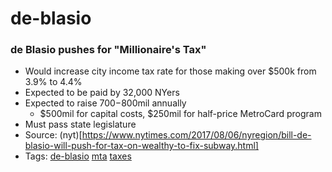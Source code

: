 # de-blasio
### de Blasio pushes for "Millionaire's Tax"

- Would increase city income tax rate for those making over $500k from 3.9% to 4.4%
- Expected to be paid by 32,000 NYers
- Expected to raise $700-$800mil annually
  - $500mil for capital costs, $250mil for half-price MetroCard program
- Must pass state legislature
- Source: (nyt)[https://www.nytimes.com/2017/08/06/nyregion/bill-de-blasio-will-push-for-tax-on-wealthy-to-fix-subway.html]
- Tags: [de-blasio](../tags/de-blasio.md) [mta](../tags/mta.md) [taxes](../tags/taxes.md)

